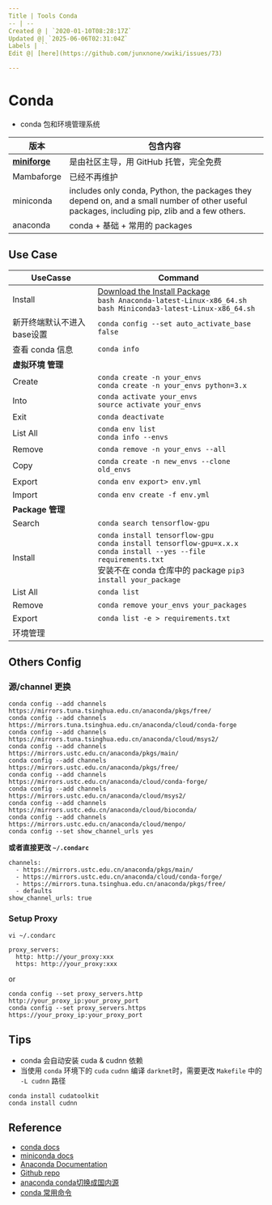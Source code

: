 ```yaml
---
Title | Tools Conda
-- | --
Created @ | `2020-01-10T08:28:17Z`
Updated @| `2025-06-06T02:31:04Z`
Labels | ``
Edit @| [here](https://github.com/junxnone/xwiki/issues/73)

---
```

# Conda

- conda 包和环境管理系统


版本 | 包含内容
-- | --
[**miniforge**](https://conda-forge.org/miniforge/) | 是由社区主导，用 GitHub 托管，完全免费 
Mambaforge | 已经不再维护
miniconda | includes only conda, Python, the packages they depend on, and a small number of other useful packages, including pip, zlib and a few others. 
anaconda  | conda + 基础 + 常用的 packages


## Use Case 


UseCasse | Command
-- | --
Install | [Download the Install Package](https://docs.conda.io/en/latest/miniconda.html#linux-installers)<br>`bash Anaconda-latest-Linux-x86_64.sh` <br>`bash Miniconda3-latest-Linux-x86_64.sh`
新开终端默认不进入base设置 | `conda config --set auto_activate_base false`
查看 conda 信息 | `conda info`
**虚拟环境 管理** | 
Create  | `conda create -n your_envs` <br> `conda create -n your_envs python=3.x`
Into  | `conda activate your_envs`<br>`source activate your_envs`
Exit  | `conda deactivate`
List All | `conda env list`<br>`conda info --envs`
Remove | `conda remove -n your_envs --all`
Copy| `conda create -n new_envs --clone old_envs`
Export | `conda env export> env.yml`
Import | `conda env create -f env.yml`
**Package 管理** | 
Search | `conda search tensorflow-gpu`
Install | `conda install tensorflow-gpu`<br>`conda install tensorflow-gpu=x.x.x`<br>`conda install --yes --file requirements.txt` <br>安装不在 conda 仓库中的 package `pip3 install your_package`
List All | `conda list`
Remove | `conda remove your_envs your_packages`
Export | `conda list -e > requirements.txt`
环境管理 |


## Others Config

### 源/channel 更换

```
conda config --add channels https://mirrors.tuna.tsinghua.edu.cn/anaconda/pkgs/free/
conda config --add channels https://mirrors.tuna.tsinghua.edu.cn/anaconda/cloud/conda-forge 
conda config --add channels https://mirrors.tuna.tsinghua.edu.cn/anaconda/cloud/msys2/
conda config --add channels https://mirrors.ustc.edu.cn/anaconda/pkgs/main/
conda config --add channels https://mirrors.ustc.edu.cn/anaconda/pkgs/free/
conda config --add channels https://mirrors.ustc.edu.cn/anaconda/cloud/conda-forge/
conda config --add channels https://mirrors.ustc.edu.cn/anaconda/cloud/msys2/
conda config --add channels https://mirrors.ustc.edu.cn/anaconda/cloud/bioconda/
conda config --add channels https://mirrors.ustc.edu.cn/anaconda/cloud/menpo/
conda config --set show_channel_urls yes
```

**或者直接更改 `~/.condarc`**

```
channels:
  - https://mirrors.ustc.edu.cn/anaconda/pkgs/main/
  - https://mirrors.ustc.edu.cn/anaconda/cloud/conda-forge/
  - https://mirrors.tuna.tsinghua.edu.cn/anaconda/pkgs/free/
  - defaults
show_channel_urls: true
```

### Setup Proxy

```
vi ~/.condarc
```
```
proxy_servers:
  http: http://your_proxy:xxx
  https: http://your_proxy:xxx
```
or

```
conda config --set proxy_servers.http http://your_proxy_ip:your_proxy_port
conda config --set proxy_servers.https https://your_proxy_ip:your_proxy_port
```

## Tips

- conda 会自动安装 cuda & cudnn 依赖
- 当使用 `conda` 环境下的 `cuda` `cudnn` 编译 `darknet`时，需要更改 `Makefile` 中的 `-L cudnn` 路径
```
conda install cudatoolkit
conda install cudnn
```

## Reference
- [conda docs](https://docs.conda.io/projects/conda/en/latest/index.html#)
- [miniconda docs](https://docs.conda.io/en/latest/miniconda.html)
- [Anaconda Documentation](https://docs.anaconda.com/)
- [Github repo](https://github.com/conda)
- [anaconda conda切换成国内源](https://blog.csdn.net/qq_24056913/article/details/88068362)
- [conda 常用命令](https://docs.conda.io/projects/conda/en/latest/commands.html#conda-general-commands)
